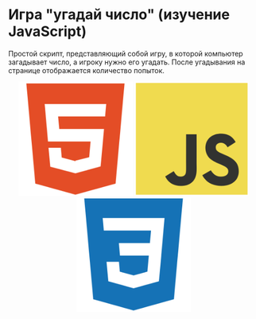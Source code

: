 # Игра "угадай число" (изучение JavaScript)
Простой скрипт, представляющий собой игру, в которой компьютер загадывает число, а игроку нужно его угадать. После угадывания на странице отображается количество попыток.
<div align="center">
  <img src="https://github.com/devicons/devicon/blob/master/icons/html5/html5-plain.svg" title="HTML" alt="HTML" width="230" height="230">
  <img src="https://github.com/devicons/devicon/blob/master/icons/javascript/javascript-original.svg" title="JavaScript" alt="JavaScript" width="230" height="230">
  <img src="https://github.com/devicons/devicon/blob/master/icons/css3/css3-plain.svg" title="CSS" alt="CSS" width="230" height="230">
</div>
